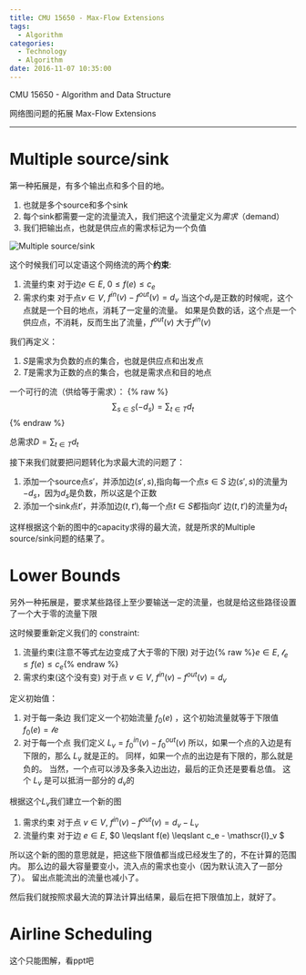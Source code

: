 ```yaml
---
title: CMU 15650 - Max-Flow Extensions
tags:
  - Algorithm
categories:
  - Technology
  - Algorithm
date: 2016-11-07 10:35:00
---
```

CMU 15650 - Algorithm and Data Structure 

网络图问题的拓展
Max-Flow Extensions
<!-- more -->

***

# Multiple source/sink 
第一种拓展是，有多个输出点和多个目的地。
1. 也就是多个source和多个sink
2. 每个sink都需要一定的流量流入，我们把这个流量定义为*需求*（demand）
3. 我们把输出点，也就是供应点的需求标记为一个负值

![Multiple source/sink](https://community.topcoder.com/i/education/maxFlow09.gif "Multiple source/sink")

这个时候我们可以定语这个网络流的两个**约束**:
1. 流量约束
对于边$e \in E$, $0 \leqslant f(e) \leqslant c_e$
2. 需求约束
对于点$v \in V$, $f^{in}(v) - f^{out}(v) = d_v$
当这个$d_v$是正数的时候呢，这个点就是一个目的地点，消耗了一定量的流量。
如果是负数的话，这个点是一个供应点，不消耗，反而生出了流量，$f^{out}(v)$ 大于$f^{in}(v)$

我们再定义：
1. $S$是需求为负数的点的集合，也就是供应点和出发点
2. $T$是需求为正数的点的集合，也就是需求点和目的地点

一个可行的流（供给等于需求）：
{% raw %}
$$\sum_{s \in S} (-d_s) =  \sum_{t \in T}d_t$$
{% endraw %}

总需求$D =  \sum_{t \in T}d_t$

接下来我们就要把问题转化为求最大流的问题了：
1. 添加一个source点$s'$，并添加边$(s',s)$,指向每一个点$s \in S$
边$(s',s)$的流量为$-d_s$，因为$d_s$是负数，所以这是个正数
2. 添加一个sink点$t'$，并添加边$(t,t')$,每一个点$t \in S$都指向$t'$
边$(t,t')$的流量为$d_t$

这样根据这个新的图中的capacity求得的最大流，就是所求的Multiple source/sink问题的结果了。

# Lower Bounds
另外一种拓展是，要求某些路径上至少要输送一定的流量，也就是给这些路径设置了一个大于零的流量下限

这时候要重新定义我们的 constraint:
1. 流量约束(注意不等式左边变成了大于零的下限)
对于边{% raw %}$e \in E$, $\mathscr{l}_e \leqslant f(e) \leqslant c_e${% endraw %}
2. 需求约束(这个没有变)
对于点 $v \in V$, $f^{in}(v) - f^{out}(v) = d_v$

定义初始值：
1. 对于每一条边
我们定义一个初始流量 $f_0(e)$ ，这个初始流量就等于下限值
$f_0(e) = \mathscr{l}e$
2. 对于每一个点
我们定义 $L_v = f_0^{in}(v)- f_0^{out}(v)$
所以，如果一个点的入边是有下限的，那么 $L_v$ 就是正的。
同样，如果一个点的出边是有下限的，那么就是负的。
当然，一个点可以涉及多条入边出边，最后的正负还是要看总值。
这个 $L_v$ 是可以抵消一部分的 $d_v$的 

根据这个$L_v$我们建立一个新的图
1. 需求约束
对于点 $v \in V$, $f^{in}(v) - f^{out}(v) = d_v - L_v$
2. 流量约束
对于边 $e \in E$, $0 \leqslant f(e) \leqslant c_e - \mathscr{l}_v $

所以这个新的图的意思就是，把这些下限值都当成已经发生了的，不在计算的范围内。
那么边的最大容量要变小，流入点的需求也变小（因为默认流入了一部分了）。
留出点能流出的流量也减小了。

然后我们就按照求最大流的算法计算出结果，最后在把下限值加上，就好了。


# Airline Scheduling
这个只能图解，看ppt吧